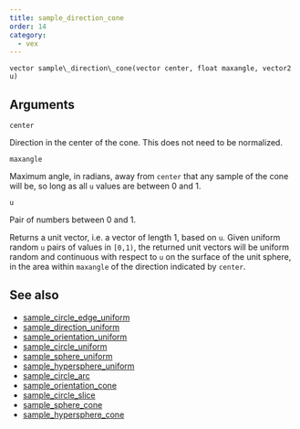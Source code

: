 ```yaml
---
title: sample_direction_cone
order: 14
category:
  - vex
---
```


`vector sample\_direction\_cone(vector center, float maxangle, vector2 u)`

## Arguments

`center`

Direction in the center of the cone. This does not need to be normalized.

`maxangle`

Maximum angle, in radians, away from `center` that any sample of the cone
will be, so long as all `u` values are between 0 and 1.

`u`

Pair of numbers between 0 and 1.

Returns a unit vector, i.e. a vector of length 1, based on `u`.
Given uniform random `u` pairs of values in `[0,1)`, the returned unit vectors will be
uniform random and continuous with respect to `u` on the surface of the unit sphere,
in the area within `maxangle` of the direction indicated by `center`.



## See also

- [sample_circle_edge_uniform](sample_circle_edge_uniform.html)
- [sample_direction_uniform](sample_direction_uniform.html)
- [sample_orientation_uniform](sample_orientation_uniform.html)
- [sample_circle_uniform](sample_circle_uniform.html)
- [sample_sphere_uniform](sample_sphere_uniform.html)
- [sample_hypersphere_uniform](sample_hypersphere_uniform.html)
- [sample_circle_arc](sample_circle_arc.html)
- [sample_orientation_cone](sample_orientation_cone.html)
- [sample_circle_slice](sample_circle_slice.html)
- [sample_sphere_cone](sample_sphere_cone.html)
- [sample_hypersphere_cone](sample_hypersphere_cone.html)
